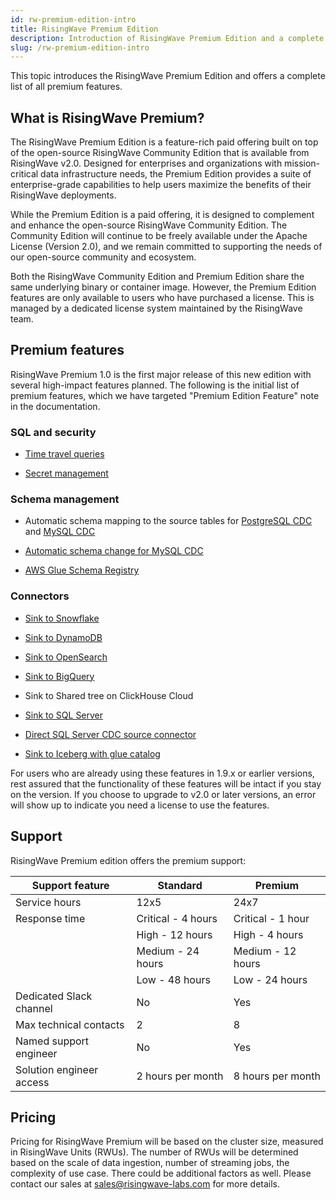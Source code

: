 ```yaml
---
id: rw-premium-edition-intro
title: RisingWave Premium Edition
description: Introduction of RisingWave Premium Edition and a complete list of premium features.
slug: /rw-premium-edition-intro
---
```

<head>
  <link rel="canonical" href="https://docs.risingwave.com/docs/current/rw-premium-edition-intro/" />
</head>

This topic introduces the RisingWave Premium Edition and offers a complete list of all premium features.

## What is RisingWave Premium?

The RisingWave Premium Edition is a feature-rich paid offering built on top of the open-source RisingWave Community Edition that is available from RisingWave v2.0. Designed for enterprises and organizations with mission-critical data infrastructure needs, the Premium Edition provides a suite of enterprise-grade capabilities to help users maximize the benefits of their RisingWave deployments.

While the Premium Edition is a paid offering, it is designed to complement and enhance the open-source RisingWave Community Edition. The Community Edition will continue to be freely available under the Apache License (Version 2.0), and we remain committed to supporting the needs of our open-source community and ecosystem.

Both the RisingWave Community Edition and Premium Edition share the same underlying binary or container image. However, the Premium Edition features are only available to users who have purchased a license. This is managed by a dedicated license system maintained by the RisingWave team.

## Premium features

RisingWave Premium 1.0 is the first major release of this new edition with several high-impact features planned. The following is the initial list of premium features, which we have targeted "Premium Edition Feature" note in the documentation.

### SQL and security

- [Time travel queries](/transform/time-travel-query.md)

- [Secret management](/deploy/manage-secrets.md)

### Schema management

- Automatic schema mapping to the source tables for [PostgreSQL CDC](/guides/ingest-from-postgres-cdc.md#automatically-map-upstream-table-schema) and [MySQL CDC](/guides/ingest-from-mysql-cdc.md#automatically-map-upstream-table-schema)

- [Automatic schema change for MySQL CDC](/guides/ingest-from-mysql-cdc.md#automatically-change-schema)

- [AWS Glue Schema Registry](/ingest/ingest-from-kafka.md#read-schemas-from-aws-glue-schema-registry)

### Connectors

- [Sink to Snowflake](/guides/sink-to-snowflake.md)

- [Sink to DynamoDB](/guides/sink-to-dynamodb.md)

- [Sink to OpenSearch](/guides/sink-to-opensearch.md)

- [Sink to BigQuery](/guides/sink-to-bigquery.md)

- Sink to Shared tree on ClickHouse Cloud

- [Sink to SQL Server](/guides/sink-to-sqlserver.md)

- [Direct SQL Server CDC source connector](/guides/ingest-from-sqlserver-cdc.md)

- [Sink to Iceberg with glue catalog](/guides/sink-to-iceberg.md#glue-catelogs)

For users who are already using these features in 1.9.x or earlier versions, rest assured that the functionality of these features will be intact if you stay on the version. If you choose to upgrade to v2.0 or later versions, an error will show up to indicate you need a license to use the features.

## Support

RisingWave Premium edition offers the premium support:

| Support feature             | Standard            | Premium            |
|-----------------------------|---------------------|--------------------|
| Service hours               | 12x5                | 24x7               |
| Response time               | Critical - 4 hours  | Critical - 1 hour  |
|                             | High - 12 hours     | High - 4 hours     |
|                             | Medium - 24 hours   | Medium - 12 hours  |
|                             | Low - 48 hours      | Low - 24 hours     |
| Dedicated Slack channel      | No                  | Yes                |
| Max technical contacts      | 2                   | 8                  |
| Named support engineer      | No                  | Yes                |
| Solution engineer access    | 2 hours per month   | 8 hours per month  |

## Pricing

Pricing for RisingWave Premium will be based on the cluster size, measured in RisingWave Units (RWUs). The number of RWUs will be determined based on the scale of data ingestion, number of streaming jobs, the complexity of use case. There could be additional factors as well. Please contact our sales at [sales@risingwave-labs.com](mailto:sales@risingwave-labs.com) for more details.
